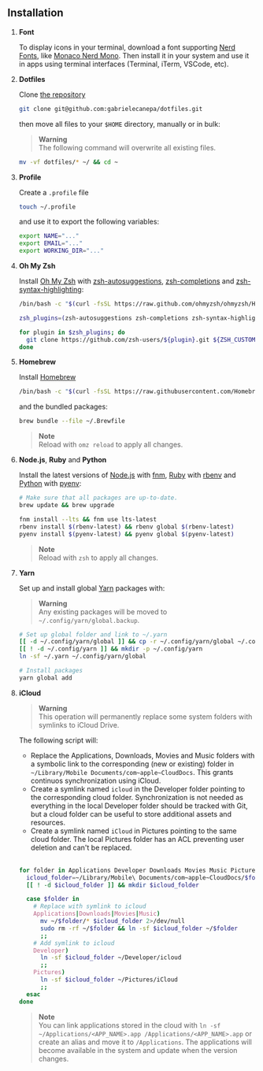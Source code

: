 ## Installation

1. **Font**
    
   To display icons in your terminal, download a font supporting [Nerd Fonts](https://nerdfonts.com), like [Monaco Nerd Mono](https://github.com/Karmenzind/monaco-nerd-fonts/blob/master/fonts/Monaco%20Nerd%20Font%20Complete%20Mono.ttf?raw=true). Then install it in your system and use it in apps using terminal interfaces (Terminal, iTerm, VSCode, etc).

2. **Dotfiles**

    Clone [the repository](https://github.com/gabrielecanepa/dotfiles)

    ```sh
    git clone git@github.com:gabrielecanepa/dotfiles.git
    ```
    
    then move all files to your `$HOME` directory, manually or in bulk:

    > **Warning**  
    > The following command will overwrite all existing files.
    
    ```sh
    mv -vf dotfiles/* ~/ && cd ~
    ```

3. **Profile** 

    Create a `.profile` file

    ```sh
    touch ~/.profile
    ```

    and use it to export the following variables:

    ```sh
    export NAME="..."
    export EMAIL="..."
    export WORKING_DIR="..."
    ```

4. **Oh My Zsh**

    Install [Oh My Zsh](https://ohmyz.sh) with [zsh-autosuggestions](https://github.com/zsh-users/zsh-autosuggestions), [zsh-completions](https://github.com/zsh-users/zsh-completions) and [zsh-syntax-highlighting](https://github.com/zsh-users/zsh-syntax-highlighting):

    ```sh
    /bin/bash -c "$(curl -fsSL https://raw.github.com/ohmyzsh/ohmyzsh/HEAD/tools/install.sh)"
    ```
    
    ```sh
    zsh_plugins=(zsh-autosuggestions zsh-completions zsh-syntax-highlighting)

    for plugin in $zsh_plugins; do
      git clone https://github.com/zsh-users/${plugin}.git ${ZSH_CUSTOM:-~/.oh-my-zsh/custom}/plugins/${plugin}
    done
    ```

5. **Homebrew**

    Install [Homebrew](https://brew.sh)

    ```sh
    /bin/bash -c "$(curl -fsSL https://raw.githubusercontent.com/Homebrew/install/HEAD/install.sh)"
    ```
    
    and the bundled packages:
    
    ```sh
    brew bundle --file ~/.Brewfile
    ```
    > **Note**  
    > Reload with `omz reload` to apply all changes.

6. **Node.js**, **Ruby** and **Python**

    Install the latest versions of [Node.js](https://nodejs.org) with [fnm](https://github.com/Schniz/fnm), [Ruby](https://ruby-lang.org) with [rbenv](https://github.com/rbenv/rbenv) and [Python](https://python.org) with [pyenv](https://github.com/pyenv/pyenv):

    ```sh
    # Make sure that all packages are up-to-date.
    brew update && brew upgrade

    fnm install --lts && fnm use lts-latest
    rbenv install $(rbenv-latest) && rbenv global $(rbenv-latest)
    pyenv install $(pyenv-latest) && pyenv global $(pyenv-latest)
    ```
    > **Note**  
    > Reload with `zsh` to apply all changes.

7. **Yarn**

    Set up and install global [Yarn](https://yarnpkg.com) packages with:
    
    > **Warning**  
    > Any existing packages will be moved to `~/.config/yarn/global.backup`.

    ```sh
    # Set up global folder and link to ~/.yarn
    [[ -d ~/.config/yarn/global ]] && cp -r ~/.config/yarn/global ~/.config/yarn/global.backup && rm -rf ~/.config/yarn/global
    [[ ! -d ~/.config/yarn ]] && mkdir -p ~/.config/yarn
    ln -sf ~/.yarn ~/.config/yarn/global

    # Install packages
    yarn global add
    ```

8. **iCloud**

    > **Warning**  
    > This operation will permanently replace some system folders with symlinks to iCloud Drive.
    
    The following script will:
    - Replace the Applications, Downloads, Movies and Music folders with a symbolic link to the corresponding (new or existing) folder in `~/Library/Mobile Documents/com~apple~CloudDocs`. This grants continuos synchronization using iCloud.
    - Create a symlink named `icloud` in the Developer folder pointing to the corresponding cloud folder. Synchronization is not needed as everything in the local Developer folder should be tracked with Git, but a cloud folder can be useful to store additional assets and resources.
    - Create a symlink named `iCloud` in Pictures pointing to the same cloud folder. The local Pictures folder has an ACL preventing user deletion and can't be replaced.
 
    <br>

    ```sh
    for folder in Applications Developer Downloads Movies Music Pictures; do
      icloud_folder=~/Library/Mobile\ Documents/com~apple~CloudDocs/$folder
      [[ ! -d $icloud_folder ]] && mkdir $icloud_folder

      case $folder in
        # Replace with symlink to icloud
        Applications|Downloads|Movies|Music)
          mv ~/$folder/* $icloud_folder 2>/dev/null
          sudo rm -rf ~/$folder && ln -sf $icloud_folder ~/$folder
          ;;
        # Add symlink to icloud
        Developer)
          ln -sf $icloud_folder ~/Developer/icloud
          ;;
        Pictures)
          ln -sf $icloud_folder ~/Pictures/iCloud
          ;;
      esac
    done
    ```

    > **Note**  
    > You can link applications stored in the cloud with `ln -sf ~/Applications/<APP_NAME>.app /Applications/<APP_NAME>.app` or create an alias and move it to `/Applications`.
    > The applications will become available in the system and update when the version changes.
